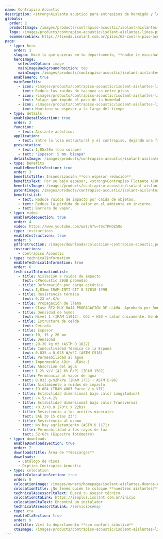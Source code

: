 ```yaml
---
name: Contrapiso Acoustic
description: <strong>Aislante acústico para entrepisos de hormigón y losas alivianadas.</strong><br /><br /><strong>Membrana bicapa aislante de ruidos de impacto para entrepisos.</strong> Gracias a su solape de 5cm evita la formación de puentes acústicos.
globals:
  order: 2
  productImage: /images/products/contrapiso-acoustic/isolant-aislantes-linea-pisos-contrapiso-acoustic-imagen-rollo.png
  logo: /images/products/contrapiso-acoustic/isolant-aislantes-linea-pisos-contrapiso-acoustic-logo.jpg
  ecommerceLink: https://tienda.isolant.com.ar/pisos/62-contra-piso-acoustic.html
page:
  - type: hero
    order: 1
    slogan: Hacé lo que quieras en tu departamento, **nadie te escucha**
    heroImage:
      selectedOption: image
      mainImageBackgroundPosition: top
      mainImage: /images/products/contrapiso-acoustic/isolant-aislantes-linea-pisos-contrapiso-acoustic-imagen.jpg
    enableHero: true
    mainBenefits:
      - icon: /images/products/contrapiso-acoustic/isolant-aislantes-linea-pisos-contrapiso-acoustic-beneficio-1.svg
        text: Reduce los ruidos de taconeo en entre pisos
      - icon: /images/products/contrapiso-acoustic/isolant-aislantes-linea-pisos-contrapiso-acoustic-beneficio-2.svg
        text: Solape que impide el paso de la humedad
      - icon: /images/products/contrapiso-acoustic/isolant-aislantes-linea-pisos-contrapiso-acoustic-beneficio-3.svg
        text: Mantiene su espesor a lo largo del tiempo
  - type: details
    enableDetailsSection: true
    order: 2
    function:
      - text: Aislante acústico.
    application:
      - text: Entre la losa estructural y el contrapiso, dejando una franja de 5 a 10 cm ascendente sobre la pared.
    presentation:
      - text: 1,05x20m (con solape)
      - text: "Espesor: 5 mm. bicapa"
    detailsImage: /images/products/contrapiso-acoustic/isolant-aislantes-linea-pisos-contrapiso-acoustic-imagen-detalle-producto.jpg
  - type: benefits
    enableBenefitsSection: true
    order: 3
    benefitsTitle: Insonorización **con espesor reducido**
    benefitsText: Por su bajo espesor, <strong>Contrapiso Flotante ACOUSTIC®</strong> no tiene mayor influencia sobre las dimensiones y alturas finales del proyecto. Es resistente a las pisadas y caídas ocasionales de herramientas en la etapa de colocación su capacidad de aislamiento acústico no se verá dañada.
    benefitsImage: /images/products/contrapiso-acoustic/isolant-aislantes-linea-pisos-contrapiso-acoustic-beneficio-exclusivo-imagen.jpg
    patentImage: /images/products/contrapiso-acoustic/isolant-aislantes-linea-pisos-contrapiso-acoustic-patente.png
    benefitsList:
      - text: Reduce ruidos de impacto por caída de objetos.
      - text: Reduce la pérdida de calor en el ambiente en invierno.
      - text: Barrera de vapor.
  - type: video
    enableVideoSection: true
    order: 4
    video: https://www.youtube.com/watch?v=t0xTKKOZG0o
  - type: instructions
    enableInstructions: true
    order: 5
    pdfInstruction: /images/downloads/colocacion-contrapiso-acoustic.pdf
    instructions:
      - Contrapiso Acoustic
  - type: technicalInformation
    enableTechnicalInformation: true
    order: 6
    technicalInformationList:
      - title: Aislación a ruidos de impacto
        text: CPAcoustic 29dB promedio
      - title: Deformación por carga estática
        text: 1,83mm IRAM-INTI-CIT G 77018-1998
      - title: Resistencia térmica
        text: 0.23 m².K/w
      - title: Propagación de llama
        text: Clase RE2 MUY BAJA PROPAGACIÓN DE LLAMA. Aprobada por Bomberos Argentina.
      - title: Densidad de humos
        text: Nivel 1 (IRAM 11912). CO2 + H20 + calor únicamente. No desprende gases envenenantes.
      - title: Estructura de celda
        text: Cerrada
      - title: Espesor
        text: 10, 15 y 20 mm
      - title: Densidad
        text: 20-30 kg m3 (ASTM D 1622)
      - title: Conductividad Térmica de la Espuma
        text: 0.035 a 0.045 W/m°C (ASTM C518)
      - title: Permeabilidad al agua
        text: Impermeable (Dir. UEAtc.)
      - title: Absorción del agua
        text: 1.2% V/V (42.6% P/P) (IRAM 1582)
      - title: Permeancia al vapor de agua
        text: 0.033 g/m2hkPa (IRAM 1735 - ASTM E-96)
      - title: Aislamiento a ruidos de impacto
        text: 19 dBA (IRAM 4063 Parte V y VII)
      - title: Estabilidad dimensional bajo calor Longitudinal
        text: -4.5/-4.2%
      - title: Estabilidad dimensional bajo calor Transversal
        text: +0.3/+0.8 (70°C x 22hs)
      - title: Resistencia a los aceites minerales
        text: SAE 30 15 días 23°C
      - title: Resistencia al ozono
        text: No hay agrietamiento (ASTM D 1171)
      - title: Permeabilidad a los rayos de luz
        text: 52-63% (Espectro fotómetro)
  - type: downloads
    enableDownloadsSection: true
    order: 7
    downloadsTitle: Área de **descargas**
    downloads:
      - Catálogo de Pisos
      - Díptico Contrapiso Acoustic
  - type: colocation
    enableColocationSection: true
    order: 8
    colocationImage: /images/owners/homepage/isolant-aislantes-duenos-e-inquilinos-isoplus-colocation.jpg
    colocationTitle: ¿No tenés quién te coloque **nuestros aislantes?**
    technicalAssessorCtaText: Buscá tu asesor técnico
    colocationCtaLink: https://isoplus.isolant.com.ar/inicio
    colocationCtaText: Encontrá un instalador
    technicalAssessorCtaLink: /servicios#map
  - type: cta
    enableCtaSection: true
    order: 9
    ctaTitle: Viví tu departamento **con confort acústico**
    ctaImage: /images/products/contrapiso-acoustic/isolant-aislantes-linea-pisos-contrapiso-acoustic-cta.jpg
---
```

